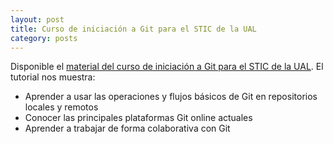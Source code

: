 ```yaml
---
layout: post
title: Curso de iniciación a Git para el STIC de la UAL
category: posts
---
```


Disponible el [material del curso de iniciación a Git para el STIC de la UAL](https://ualmtorres.github.io/cursogitstic/index.html). El tutorial nos muestra:

* Aprender a usar las operaciones y flujos básicos de Git en repositorios locales y remotos
* Conocer las principales plataformas Git online actuales
* Aprender a trabajar de forma colaborativa con Git